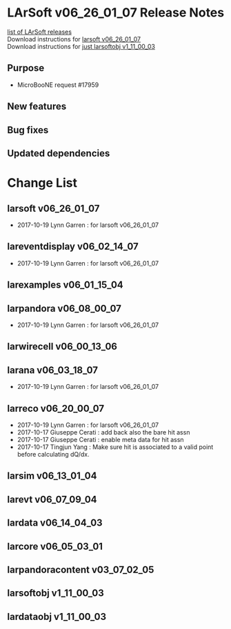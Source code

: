 # LArSoft v06_26_01_07 Release Notes



[list of LArSoft releases](LArSoft_release_list)  
Download instructions for [larsoft v06_26_01_07](http://scisoft.fnal.gov/scisoft/bundles/larsoft/v06_26_01_07/larsoft-v06_26_01_07.html)  
Download instructions for [just larsoftobj v1_11_00_03](http://scisoft.fnal.gov/scisoft/bundles/larsoftobj/v1_11_00_03/larsoftobj-v1_11_00_03.html)

## Purpose

-   MicroBooNE request \#17959

## New features

## Bug fixes

## Updated dependencies

# Change List

## larsoft v06_26_01_07

-   2017-10-19 Lynn Garren : for larsoft v06_26_01_07

## lareventdisplay v06_02_14_07

-   2017-10-19 Lynn Garren : for larsoft v06_26_01_07

## larexamples v06_01_15_04

## larpandora v06_08_00_07

-   2017-10-19 Lynn Garren : for larsoft v06_26_01_07

## larwirecell v06_00_13_06

## larana v06_03_18_07

-   2017-10-19 Lynn Garren : for larsoft v06_26_01_07

## larreco v06_20_00_07

-   2017-10-19 Lynn Garren : for larsoft v06_26_01_07
-   2017-10-17 Giuseppe Cerati : add back also the bare hit assn
-   2017-10-17 Giuseppe Cerati : enable meta data for hit assn
-   2017-10-17 Tingjun Yang : Make sure hit is associated to a valid point before calculating dQ/dx.

## larsim v06_13_01_04

## larevt v06_07_09_04

## lardata v06_14_04_03

## larcore v06_05_03_01

## larpandoracontent v03_07_02_05

## larsoftobj v1_11_00_03

## lardataobj v1_11_00_03
